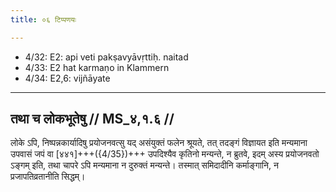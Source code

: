 ```yaml
---
title: ०६ टिप्पणयः

---
```

- 4/32: E2: api veti pakṣavyāvṛttiḥ. naitad
- 4/33: E2 hat karmaṇo in Klammern
- 4/34: E2,6: vijñāyate

____________________________________________


## तथा च लोकभूतेषु // MS_४,१.६ //

लोके ऽपि, निष्पन्नकार्यादिषु प्रयोजनवत्सु यद् असंयुक्तं फलेन श्रूयते, तत् तदङ्गं विज्ञायत इति मन्यमाना उपवासं जपं वा [४४१]+++({4/35})+++ उपदिश्यैव कृतिनो मन्यन्ते, न ब्रुतवे, इदम् अस्य प्रयोजनवतो ऽङ्गम् इति, तथा चापरे ऽपि मन्यमाना न दुरुक्तं मन्यन्ते। तस्मात् समिदादीनि कर्माङ्गानि, न प्रजापतिव्रतानीति सिद्धम्।
